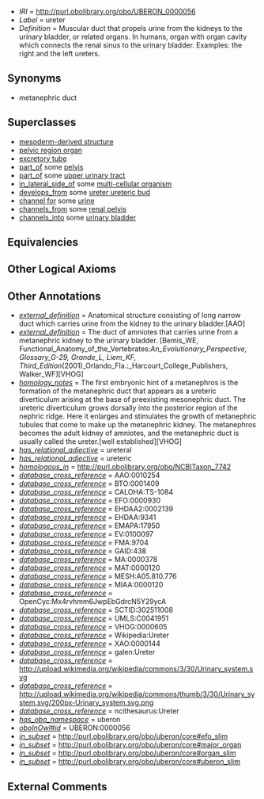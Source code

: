  * *IRI* = http://purl.obolibrary.org/obo/UBERON_0000056
 * *Label* = ureter
 * *Definition* = Muscular duct that propels urine from the kidneys to the urinary bladder, or related organs. In humans, organ with organ cavity which connects the renal sinus to the urinary bladder. Examples: the right and the left ureters.

## Synonyms

 * metanephric duct

## Superclasses

 * [mesoderm-derived structure](../../UBERON/20/UBERON_0004120.md)
 * [pelvic region organ](../../UBERON/79/UBERON_0005179.md)
 * [excretory tube](../../UBERON/55/UBERON_0006555.md)
 * [part_of](../../BFO/50/BFO_0000050.md) some [pelvis](../../UBERON/55/UBERON_0002355.md)
 * [part_of](../../BFO/50/BFO_0000050.md) some [upper urinary tract](../../UBERON/43/UBERON_0011143.md)
 * [in_lateral_side_of](../../BSPO/26/BSPO_0000126.md) some [multi-cellular organism](../../UBERON/68/UBERON_0000468.md)
 * [develops_from](../../RO/02/RO_0002202.md) some [ureter ureteric bud](../../UBERON/81/UBERON_0005081.md)
 * [channel for](../../core#channel/or/core#channel_for.md) some [urine](../../UBERON/88/UBERON_0001088.md)
 * [channels_from](../../core#channels/om/core#channels_from.md) some [renal pelvis](../../UBERON/24/UBERON_0001224.md)
 * [channels_into](../../core#channels/to/core#channels_into.md) some [urinary bladder](../../UBERON/55/UBERON_0001255.md)

## Equivalencies


## Other Logical Axioms


## Other Annotations

 * *[external_definition](../../UBPROP/01/UBPROP_0000001.md)* = Anatomical structure consisting of long narrow duct which carries urine from the kidney to the urinary bladder.[AAO]
 * *[external_definition](../../UBPROP/01/UBPROP_0000001.md)* = The duct of amniotes that carries urine from a metanephric kidney to the urinary bladder. [Bemis_WE, Functional_Anatomy_of_the_Vertebrates:_An_Evolutionary_Perspective, Glossary_G-29, Grande_L, Liem_KF, Third_Edition_(2001)_Orlando_Fla.:_Harcourt_College_Publishers, Walker_WF][VHOG]
 * *[homology_notes](../../UBPROP/03/UBPROP_0000003.md)* = The first embryonic hint of a metanephros is the formation of the metanephric duct that appears as a ureteric diverticulum arising at the base of preexisting mesonephric duct. The ureteric diverticulum grows dorsally into the posterior region of the nephric ridge. Here it enlarges and stimulates the growth of metanephric tubules that come to make up the metanephric kidney. The metanephros becomes the adult kidney of amniotes, and the metanephric duct is usually called the ureter.[well established][VHOG]
 * *[has_relational_adjective](../../UBPROP/07/UBPROP_0000007.md)* = ureteral
 * *[has_relational_adjective](../../UBPROP/07/UBPROP_0000007.md)* = ureteric
 * *[homologous_in](../../core#homologous/in/core#homologous_in.md)* = http://purl.obolibrary.org/obo/NCBITaxon_7742
 * *[database_cross_reference](../../ef/oboInOwl#hasDbXref.md)* = AAO:0010254
 * *[database_cross_reference](../../ef/oboInOwl#hasDbXref.md)* = BTO:0001409
 * *[database_cross_reference](../../ef/oboInOwl#hasDbXref.md)* = CALOHA:TS-1084
 * *[database_cross_reference](../../ef/oboInOwl#hasDbXref.md)* = EFO:0000930
 * *[database_cross_reference](../../ef/oboInOwl#hasDbXref.md)* = EHDAA2:0002139
 * *[database_cross_reference](../../ef/oboInOwl#hasDbXref.md)* = EHDAA:9341
 * *[database_cross_reference](../../ef/oboInOwl#hasDbXref.md)* = EMAPA:17950
 * *[database_cross_reference](../../ef/oboInOwl#hasDbXref.md)* = EV:0100097
 * *[database_cross_reference](../../ef/oboInOwl#hasDbXref.md)* = FMA:9704
 * *[database_cross_reference](../../ef/oboInOwl#hasDbXref.md)* = GAID:438
 * *[database_cross_reference](../../ef/oboInOwl#hasDbXref.md)* = MA:0000378
 * *[database_cross_reference](../../ef/oboInOwl#hasDbXref.md)* = MAT:0000120
 * *[database_cross_reference](../../ef/oboInOwl#hasDbXref.md)* = MESH:A05.810.776
 * *[database_cross_reference](../../ef/oboInOwl#hasDbXref.md)* = MIAA:0000120
 * *[database_cross_reference](../../ef/oboInOwl#hasDbXref.md)* = OpenCyc:Mx4rvhmm6JwpEbGdrcN5Y29ycA
 * *[database_cross_reference](../../ef/oboInOwl#hasDbXref.md)* = SCTID:302511008
 * *[database_cross_reference](../../ef/oboInOwl#hasDbXref.md)* = UMLS:C0041951
 * *[database_cross_reference](../../ef/oboInOwl#hasDbXref.md)* = VHOG:0000605
 * *[database_cross_reference](../../ef/oboInOwl#hasDbXref.md)* = Wikipedia:Ureter
 * *[database_cross_reference](../../ef/oboInOwl#hasDbXref.md)* = XAO:0000144
 * *[database_cross_reference](../../ef/oboInOwl#hasDbXref.md)* = galen:Ureter
 * *[database_cross_reference](../../ef/oboInOwl#hasDbXref.md)* = http://upload.wikimedia.org/wikipedia/commons/3/30/Urinary_system.svg
 * *[database_cross_reference](../../ef/oboInOwl#hasDbXref.md)* = http://upload.wikimedia.org/wikipedia/commons/thumb/3/30/Urinary_system.svg/200px-Urinary_system.svg.png
 * *[database_cross_reference](../../ef/oboInOwl#hasDbXref.md)* = ncithesaurus:Ureter
 * *[has_obo_namespace](../../ce/oboInOwl#hasOBONamespace.md)* = uberon
 * *[oboInOwl#id](../../id/oboInOwl#id.md)* = UBERON:0000056
 * *[in_subset](../../et/oboInOwl#inSubset.md)* = http://purl.obolibrary.org/obo/uberon/core#efo_slim
 * *[in_subset](../../et/oboInOwl#inSubset.md)* = http://purl.obolibrary.org/obo/uberon/core#major_organ
 * *[in_subset](../../et/oboInOwl#inSubset.md)* = http://purl.obolibrary.org/obo/uberon/core#organ_slim
 * *[in_subset](../../et/oboInOwl#inSubset.md)* = http://purl.obolibrary.org/obo/uberon/core#uberon_slim

## External Comments

